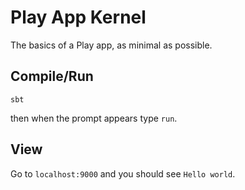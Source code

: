 # Play App Kernel

The basics of a Play app, as minimal as possible.

## Compile/Run

```
sbt
```

then when the prompt appears type `run`.

## View

Go to `localhost:9000` and you should see `Hello world`.